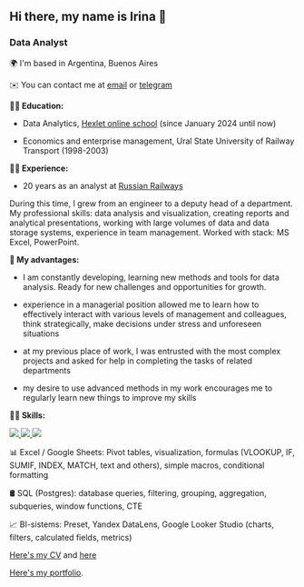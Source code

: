 ## Hi there, my name is Irina 👋

### **Data Analyst**



🌍 I'm based in Argentina, Buenos Aires

✉️ You can contact me at [email](irina.serovitnik@gmail.com) or [telegram](https://t.me/Irina_Serovitnik)



**👩‍🎓 Education:**

- Data Analytics, [Hexlet online school](https://ru.hexlet.io/u/irina_serovitnik) (since January 2024 until now)

- Economics and enterprise management, Ural State University of Railway Transport (1998-2003)



**👩‍💻 Experience:**

- 20 years as an analyst at [Russian Railways](https://www.rzd.ru/)

During this time, I grew from an engineer to a deputy head of a department. My professional skills: data analysis and visualization, creating reports and analytical presentations, working with large volumes of data and data storage systems, experience in team management. Worked with stack: MS Excel, PowerPoint.



**💪 My advantages:**

- I am constantly developing, learning new methods and tools for data analysis. Ready for new challenges and opportunities for growth.

- experience in a managerial position allowed me to learn how to effectively interact with various levels of management and colleagues, think strategically, make decisions under stress and unforeseen situations

- at my previous place of work, I was entrusted with the most complex projects and asked for help in completing the tasks of related departments

- my desire to use advanced methods in my work encourages me to regularly learn new things to improve my skills



**🤹‍♀️ Skills:**

<p align="left">
  <a href="https://img.shields.io">
    <img src="https://img.shields.io/badge/postgres-%23316192.svg?style=for-the-badge&logo=postgresql&logoColor=white" />
  </a>
  <a href="https://img.shields.io">
    <img src="https://img.shields.io/badge/Microsoft_Excel-217346?style=for-the-badge&logo=microsoft-excel&logoColor=white" />
  </a>
  <a href="https://img.shields.io">
    <img src="https://img.shields.io/badge/Microsoft_PowerPoint-B7472A?style=for-the-badge&logo=microsoft-powerpoint&logoColor=white" />
  </a>
</p>


📊 Excel / Google Sheets: Pivot tables, visualization, formulas (VLOOKUP, IF, SUMIF, INDEX, MATCH, text and others), simple macros, conditional formatting

🛢️ SQL (Postgres): database queries, filtering, grouping, aggregation, subqueries, window functions, CTE

📈 BI-sistems: Preset, Yandex DataLens, Google Looker Studio (charts, filters, calculated fields, metrics)



[Here's my CV](https://cv.hexlet.io/ru/resumes/3781) and [here](https://hh.ru/resume/d6ce7348ff086fc0b80039ed1f573457775069)

[Here's my portfolio](https://disk.yandex.ru/d/e3CjgJCyFKIgFg).
